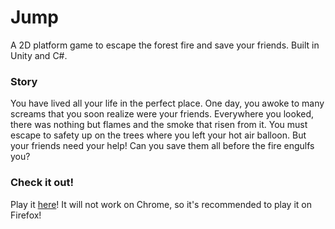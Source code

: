 # Jump
A 2D platform game to escape the forest fire and save your friends. Built in Unity and C#.

### Story
You have lived all your life in the perfect place. One day, you awoke to many screams that you soon realize were your friends. Everywhere you looked, there was nothing but flames and the smoke that risen from it. You must escape to safety up on the trees where you left your hot air balloon. But your friends need your help! Can you save them all before the fire engulfs you?

### Check it out!

Play it [here](http://thuytien.me/projects/games/Jump.html)! It will not work on Chrome, so it's recommended to play it on Firefox!

